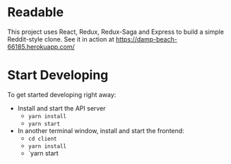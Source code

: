 # Readable

This project uses React, Redux, Redux-Saga and Express to build a simple
Reddit-style clone. See it in action at https://damp-beach-66185.herokuapp.com/

# Start Developing

To get started developing right away:

* Install and start the API server
    - `yarn install`
    - `yarn start`
* In another terminal window, install and start the frontend:
    - `cd client`
    - `yarn install`
    - `yarn start

